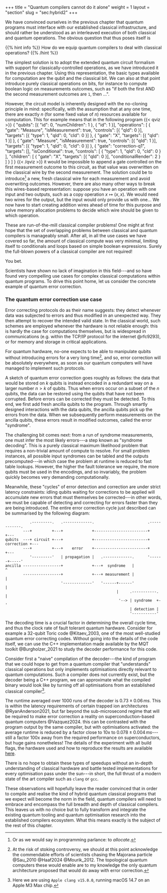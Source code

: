 +++
title = "Quantum compilers cannot do it alone"
weight = 1
layout = "section"
slug = "sec:hybrid2"
+++

We have convinced ourselves in the previous chapter that quantum
programs must interface with our established classical infrastructure, and
should rather be understood as an interleaved execution of both classical and
quantum operations.
The obvious question that thus poses itself is

{{% hint info %}}
How do we equip quantum compilers to deal with classical operations?
{{% /hint %}}

The simplest solution is to adopt the extended quantum circuit
formalism with support for classically-controlled operations,
as we have introduced it in the previous chapter.
Using this representation, the basic types available for computation are the
qubit and the classical bit. We can also at that point introduce purely
classical operations on bits, for instance to compute boolean logic on
measurements outcomes, such as "if both the first AND the second measurement
outcomes are `1`, then ...".

However, the circuit model is inherently designed with the no-cloning principle
in mind:
specifically, with the assumption that at any one time, there are exactly $n$
(for some fixed value of $n$) resources available for computation.
This for example means that in the following program
{{< qviz >}}
{
    "qubits": [{ "id": 0, "numChildren": 1 }, { "id": 1 }],
    "operations": [
        {
            "gate": "Measure",
            "isMeasurement": true,
            "controls": [{ "qId": 0 }],
            "targets": [{ "type": 1, "qId": 0, "cId": 0 }]
        },
        {
            "gate": "X",
            "targets": [{ "qId": 1 }]
        },
        {
            "gate": "Measure",
            "isMeasurement": true,
            "controls": [{ "qId": 1 }],
            "targets": [{ "type": 1, "qId": 0, "cId": 0 }]
        },
        {
            "gate": "correction-q1",
            "targets": [],
            "isConditional": true,
            "controls": [
                {
                    "type": 1,
                    "qId": 0,
                    "cId": 0
                }
            ],
            "children": [
                {
                    "gate": "X",
                    "targets": [{ "qId": 0 }],
                    "conditionalRender": 2
                }
            ]
        }
    ]
}
{{< /qviz >}}
it would be impossible to append a gate controlled on the first measurement outcome
to this circuit, as that value was overwritten on the classical wire
by the second measurement.
The solution could be to introduce[^alloc] a new, fresh classical wire for
each measurement and avoid overwriting outcomes.
However, there are also many other ways to break this wires-based representation:
suppose you have an operation with one input and two outputs, such as a copy
operation $x \mapsto (x,x)$.
We would need two wires for the output, but the input would only provide us with 
one...
We now have to start creating addition wires ahead of time
for this purpose and solve memory allocation problems to
decide which wire should be given to which operation.

[^alloc]: Or as we would say in programming parlance: to _allocate_.

These are run-of-the-mill classical compiler problems!
One might at first hope that the set of overlapping problems between classical
and quantum compilers is manageably small.
After all, in all the use cases we have covered so far, the amount of classical
compute was very minimal, limiting itself to conditionals and loops based on
simple boolean expressions.
Surely the full-blown powers of a classical compiler are not required!

You bet.

Scientists have shown no lack of imagination in this field---and so have found
very compelling use cases for complex classical computations within quantum
programs.
To drive this point home, let us consider the concrete example of quantum error
correction.

### The quantum error correction use case

Error correcting protocols do as their name suggests: they detect whenever
data was subjected to errors and thus modified in an unexpected way.
They then attempt to recover the intended valid state.
In the classical world, such schemes are employed whenever the hardware is not reliable
enough: this is hardly the case for computations themselves, but is widespread
in communications (e.g. within the TCP/IP protocol for the internet @rfc9293),
or for memory and storage in critical applications.

For quantum hardware, no-one expects to be able to manipulate qubits without
introducing errors for a very long time[^majorana], and so, error correction will be
absolutely everywhere, as soon as our quantum computers will have managed to
implement such protocols.
[^majorana]: At the risk of stoking controversy, we should at this point
acknowledge the commendable efforts of scientists chasing the Majorana
particle @Sau_2010 @Haaf2024 @Mourik_2012. The topological quantum computers
these would enable are to my knowledge the only quantum architecture proposed
that would do away with error correction.

A sketch of quantum error correction goes roughly as follows: the data that
would be stored on $k$ qubits is instead encoded in a redundant way on a larger
number $n > k$ of qubits. Thus when errors occur on a subset of the $n$ qubits, 
the data can be restored using the qubits that have not been corrupted.
Before errors can be corrected they must be detected. To this end, we first
add fresh ancilla qubits to the program. Through smartly designed interactions
with the data qubits, the ancilla qubits pick up the errors from the data.
When we subsequently perform measurements on the ancilla qubits, these errors
result in modified outcomes, called the error "syndrome". 

The challenging bit comes next: from a run of syndrome measurements, one must
infer the most likely errors---a step known as "syndrome decoding".
This is a purely classical maximum likelihood problem that requires a non-trivial
amount of compute to resolve.
For small problem instances, all possible input syndromes can be tabled and the
outputs precomputed---in which case the problem at runtime is reduced to fast
table lookups.
However, the higher the fault tolerance we require, the more qubits must be
used in the encodings, and so invariably, the problem quickly becomes very demanding
computationally.

Meanwhile, these "cycles" of error detection and correction are under strict
latency constraints: idling qubits waiting for corrections to be applied will
accumulate new errors that must themselves be corrected---in other words,
we must be capable of detecting and correcting for errors faster than they
are being introduced.
The entire error correction cycle just described can be summarised by the
following diagram:
```goat
           .---------.   .-------------.                        .------------.
        ---+         +---+             +------------------------+            +---
qubits  ---+ circuit +---+             +------------------------+ correction +---
        ---+         +---+    error    +------------------------+            +---
           '---------'   | propagation |   .-------------.      '------+-----'
ancilla -----------------+             +---+  syndrome   |             ^
        -----------------+             +---+ measurement |             |
                         '-------------'   '------+------'             |
                                                  |     .-----------.  |
                                                   '--> | syndrome  +-'
                                                        | detection |
                                                        '-----------'
```
The decoding time is a crucial factor in determining the overall cycle time,
and thus the clock rate of fault tolerant quantum hardware.
Consider for example a 32-qubit Toric code @Kitaev_2003, one of the most
well-studied quantum error correcting codes.
Without going into the details of the code itself, we can use the C++
implementation made available by the MQT toolkit @Burgholzer_2021
to study the decoder performance for this code.

Consider first a "naive" compilation of the decoder---the kind of program that
we could hope to get from a quantum compiler that "understands" classical
operations but only implements optimisations directly relevant to quantum
computations.
Such a compiler does not currently exist, but the decoder being a C++ program,
we can approximate what the compiled binary would look like by turning off
all optimisations from an established classical compiler[^clang].
[^clang]: Here we are using `Apple clang v15.0.0`, running macOS 14.7 on an Apple M3 Max chip.

The runtime averaged over 1000 runs of the decoder is $0.73\pm0.06\,ms$.
This is within the latency requirements of certain trapped ion
architectures @RyanAnderson2021, but far beyond the sub-microsecond regime that
will be required to make error correction a reality on superconduction-based
quantum computers @Vazquez2024.
this can be contrasted with the program output by the same compiler,  but
with optimisations activated: the average runtime is reduced by a factor close
to 10x to $0.078\pm0.004\,ms$---still a factor 100x away from the required
performance on superconductors, but huge gains nonetheless!
The details of the experiment with all build flags, the hardware used and
how to reproduce the results are available
[here](https://github.com/lmondada/dphil-thesis/tree/main/scripts-datagen).

There is no hope to obtain these types of speedups without an in-depth
understanding of classical hardware and battle tested implementations for every
optimisation pass under the sun---in short, the full thrust of a modern state of
the art compiler such as `clang` or `gcc`.

These observations will hopefully leave the reader convinced that in order
to compile and realise the kind of hybrid quantum classical programs that
we expect will become the norm in the field, quantum compilers will
need to embrace and encompass the full breadth and depth of classical compilers.
This leaves us with no choice but to fully transform and integrate the existing
quantum tooling and quantum optimisation research into the established compilers
ecosystem.
What this means exactly is the subject of the rest of this chapter. 

